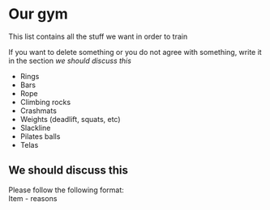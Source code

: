 # Our gym
This list contains all the stuff we want in order to train

If you want to delete something or you do not agree with something, write it in the section *we should discuss this*

* Rings
* Bars
* Rope
* Climbing rocks
* Crashmats
* Weights (deadlift, squats, etc)
* Slackline
* Pilates balls
* Telas

## We should discuss this
Please follow the following format:   
Item - reasons
